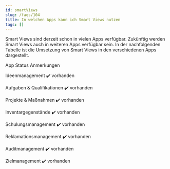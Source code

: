 ```yaml
---
id: smartViews
slug: /faqs/104
title: In welchen Apps kann ich Smart Views nutzen
tags: []
---
```

Smart Views sind derzeit schon in vielen Apps verfügbar. Zukünftig werden Smart Views auch in weiteren Apps verfügbar sein. In der nachfolgenden Tabelle ist die Umsetzung von Smart Views in den verschiedenen Apps dargestellt.




App
Status
Anmerkungen


Ideenmanagement
✔️ vorhanden
 


Aufgaben & Qualifikationen
✔️ vorhanden
 


Projekte & Maßnahmen
✔️ vorhanden
 


Inventargegenstände
✔️ vorhanden
 


Schulungsmanagement
✔️ vorhanden
 


Reklamationsmanagement
✔️ vorhanden
 


Auditmanagement
✔️ vorhanden
 


Zielmanagement
✔️ vorhanden
 


